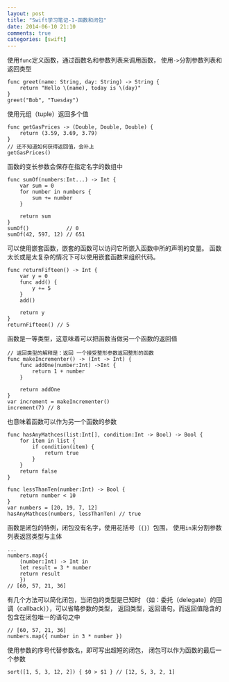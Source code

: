 ```yaml
---
layout: post
title: "Swift学习笔记-1-函数和闭包"
date: 2014-06-10 21:10
comments: true
categories: [swift]
---
```

使用`func`定义函数，通过函数名和参数列表来调用函数，
使用`->`分割参数列表和返回类型
```
func greet(name: String, day: String) -> String {
    return "Hello \(name), today is \(day)"
}
greet("Bob", "Tuesday")
```
使用元组（tuple）返回多个值
```
func getGasPrices -> (Double, Double, Double) {
    return (3.59, 3.69, 3.79)
}
// 还不知道如何获得返回值，会补上
getGasPrices()
```
函数的变长参数会保存在指定名字的数组中
```
func sumOf(numbers:Int...) -> Int {
    var sum = 0
    for number in numbers {
        sum += number
    }

    return sum
}
sumOf()            // 0
sumOf(42, 597, 12) // 651
```
可以使用嵌套函数，嵌套的函数可以访问它所嵌入函数中所的声明的变量。
函数太长或是太复杂的情况下可以使用嵌套函数来组织代码。
```
func returnFifteen() -> Int {
    var y = 0
    func add() {
        y += 5
    }
    add()

    return y
}
returnFifteen() // 5
```
函数是一等类型，这意味着可以把函数当做另一个函数的返回值
```
// 返回类型的解释是：返回 一个接受整形参数返回整形的函数
func makeIncrementer() -> (Int -> Int) {
    func addOne(number:Int) ->Int {
        return 1 + number
    }

    return addOne
}
var increment = makeIncrementer()
increment(7) // 8
```
也意味着函数可以作为另一个函数的参数
```
func hasAnyMathces(list:Int[], condition:Int -> Bool) -> Bool {
    for item in list {
        if condition(item) {
            return true
        }
    }
    return false
}

func lessThanTen(number:Int) -> Bool {
    return number < 10
}
var numbers = [20, 19, 7, 12]
hasAnyMathces(numbers, lessThanTen) // true
```
函数是闭包的特例，闭包没有名字，使用花括号（`{}`）包围，
使用`in`来分割参数列表返回类型与主体
```
...
numbers.map({
    (number:Int) -> Int in
    let result = 3 * number
    return result
    })
// [60, 57, 21, 36]
```
有几个方法可以简化闭包，当闭包的类型是已知时
（如：委托（delegate）的回调（callback）），可以省略参数的类型，
返回类型，返回语句。而返回值隐含的包含在闭包唯一的语句之中
```
// [60, 57, 21, 36]
numbers.map({ number in 3 * number })
```
使用参数的序号代替参数名，即可写出超短的闭包，
闭包可以作为函数的最后一个参数
```
sort([1, 5, 3, 12, 2]) { $0 > $1 } // [12, 5, 3, 2, 1]
```
